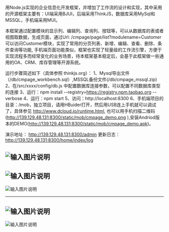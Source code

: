 
用Node.js实现的企业信息化开发框架，并增加了工作流的设计和实现，其中采用的开源框架主要有：UI端采用BJUI，后端采用ThinkJS，数据库采用MySql和MSSQL，手机端采用MUI。

本框架通过配置模块的显示列、编辑列、查询列、按钮等，可以从数据库的表或者视图取数据，生成页面，通过Url: /cmpage/page/list?modulename=Customer 可以访问Customer模块，实现了常用的分页列表、新增、编辑、查看、删除、条件查询等功能, 手机端页面功能类似，框架也实现了轻量级的工作流引擎，方便于实现流程多而经常变化的业务场景，待本框架基本稳定后，会基于此框架做一些通用的OA、CRM、库存管理等开源系统。


运行步骤简述如下（具体参照 thinkjs.org）：
1、Mysql导出文件（/db/cmpage_workbench.sql）,MSSQL备份文件(/db/cmpage_mssql.zip)
2、在/src/xxxx/config/db.js 中配置数据库连接参数，可以配置不同数据库类型的连接
3、运行：npm install --registry=https://registry.npm.taobao.org --verbose
4、运行：npm start
5、访问：http://localhost:8300
6、手机端项目的目录：/mob，独立项目，请用HBuider打开，然后用USB连上手机就可以调试了，具体参见 http://www.dcloud.io/runtime.html, 也可以用手机扫描二维码(http://139.129.48.131:8300/static/mob/cmpage_demo.png ),安装Andriod版本的DEMO(http://139.129.48.131:8300/static/mob/cmpage_demo.apk)。

演示地址： http://139.129.48.131:8300/admin
更新日志： http://139.129.48.131:8300/home/index/log

![输入图片说明](http://git.oschina.net/uploads/images/2016/1031/091546_c59755a4_389947.png "流程图")
-------------------------------------------------------------------------------------------------
![输入图片说明](http://git.oschina.net/uploads/images/2016/0407/171611_18aa7d89_389947.png "模块的显示列设置")
-------------------------------------------------------------------------------------------------
![输入图片说明](http://git.oschina.net/uploads/images/2016/0407/171717_a3be3142_389947.png "模块预览页面")

-------------------------------------------------------------------------------------------------

![输入图片说明](http://git.oschina.net/uploads/images/2016/0829/092044_88f3bf65_389947.png "手机端列表和编辑")
-------------------------------------------------------------------------------------------------
![输入图片说明](http://git.oschina.net/uploads/images/2016/0829/092112_4b930ea8_389947.png "手机端菜单和搜索")
